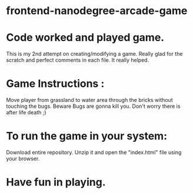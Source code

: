 frontend-nanodegree-arcade-game
===============================
# Code worked and played game.
 This is my 2nd attempt on creating/modifying a game.
 Really glad for the scratch and perfect comments in each file. It really helped. 
# Game Instructions : 
Move player from grassland to water area through the bricks without touching the bugs. Beware Bugs are gonna kill you. Don't worry there is after life death ;) 
# To run the game in your system:
Download entire repository. Unzip it and open the "index.html" file using your browser.
# Have fun in playing.
